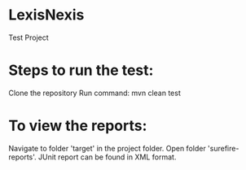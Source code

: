 # LexisNexis
Test Project

Steps to run the test:
=============================
Clone the repository
Run command: mvn clean test

To view the reports:
=============================
Navigate to folder 'target' in the project folder.
Open folder 'surefire-reports'.
JUnit report can be found in XML format.
